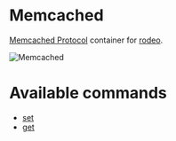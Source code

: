 # Memcached

[Memcached Protocol](https://code.google.com/p/memcached/wiki/ProtocolV3) container for [rodeo](https://github.com/otiai10/rodeo).

![Memcached](https://pbs.twimg.com/media/BnlHrRSIUAEwSXe.jpg)

# Available commands

- [set](https://code.google.com/p/memcached/wiki/NewCommands#set)
- [get](https://code.google.com/p/memcached/wiki/NewCommands#get)

